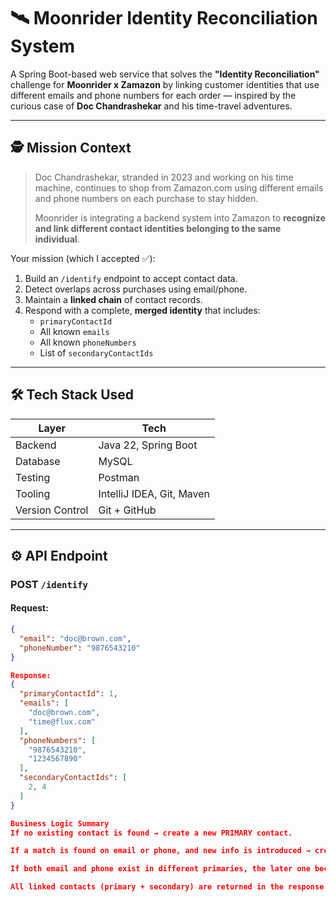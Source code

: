 # 🛰️ Moonrider Identity Reconciliation System

A Spring Boot-based web service that solves the **"Identity Reconciliation"** challenge for **Moonrider x Zamazon** by linking customer identities that use different emails and phone numbers for each order — inspired by the curious case of **Doc Chandrashekar** and his time-travel adventures.

---

## 🕵️ Mission Context

> Doc Chandrashekar, stranded in 2023 and working on his time machine, continues to shop from Zamazon.com using different emails and phone numbers on each purchase to stay hidden.
>
> Moonrider is integrating a backend system into Zamazon to **recognize and link different contact identities belonging to the same individual**.

Your mission (which I accepted ✅):

1. Build an `/identify` endpoint to accept contact data.
2. Detect overlaps across purchases using email/phone.
3. Maintain a **linked chain** of contact records.
4. Respond with a complete, **merged identity** that includes:
    - `primaryContactId`
    - All known `emails`
    - All known `phoneNumbers`
    - List of `secondaryContactIds`

---

## 🛠️ Tech Stack Used

| Layer     | Tech                        |
|-----------|-----------------------------|
| Backend   | Java 22, Spring Boot        |
| Database  | MySQL                       |
| Testing   | Postman                     |
| Tooling   | IntelliJ IDEA, Git, Maven   |
| Version Control | Git + GitHub          |

---

## ⚙️ API Endpoint

### POST `/identify`

#### Request:
```json
{
  "email": "doc@brown.com",
  "phoneNumber": "9876543210"
}

Response:
{
  "primaryContactId": 1,
  "emails": [
    "doc@brown.com",
    "time@flux.com"
  ],
  "phoneNumbers": [
    "9876543210",
    "1234567890"
  ],
  "secondaryContactIds": [
    2, 4
  ]
}

Business Logic Summary
If no existing contact is found → create a new PRIMARY contact.

If a match is found on email or phone, and new info is introduced → create a SECONDARY contact linked to the oldest PRIMARY.

If both email and phone exist in different primaries, the later one becomes a SECONDARY and links to the older one — consolidation happens.

All linked contacts (primary + secondary) are returned in the response.